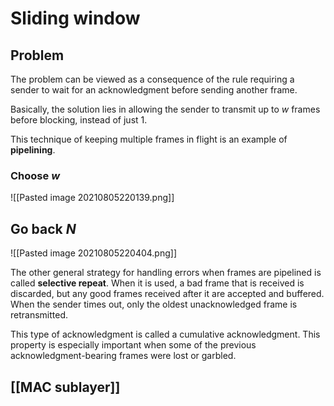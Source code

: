 
# Sliding window

## Problem
 
The problem can be viewed as a consequence of the rule requiring a sender to wait for an acknowledgment before sending another frame.

Basically, the solution lies in allowing the sender to transmit up to $w$ frames before blocking, instead of just $1$.

This technique of keeping multiple frames in flight is an example of **pipelining**.

### Choose $w$

![[Pasted image 20210805220139.png]]

## Go back $N$

![[Pasted image 20210805220404.png]]

The other general strategy for handling errors when frames are pipelined is called **selective repeat**. When it is used, a bad frame that is received is discarded, but any good frames received after it are accepted and buffered. When the sender times out, only the oldest unacknowledged frame is retransmitted.

This type of acknowledgment is called a cumulative acknowledgment. This property is especially important when some of the previous acknowledgment-bearing frames were lost or garbled.

## [[MAC sublayer]]